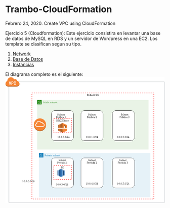# Trambo-CloudFormation
Febrero 24, 2020. Create VPC using CloudFormation

Ejercicio 5 (Cloudformation):
Este ejercicio consistira en levantar una base de datos de MySQL en RDS y un servidor de Wordpress en una EC2.
Los template se clasifican segun su tipo.
1. [Network](/Network)
2. [Base de Datos](/BaseDatos)
3. [Instancias](/Instancias)

El diagrama completo es el siguiente:
![alt text](/Imagenes/CloudFormation1.png)
